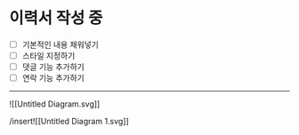 # 이력서 작성 중

- [ ] 기본적인 내용 채워넣기
- [ ] 스타일 지정하기
- [ ] 댓글 기능 추가하기
- [ ] 연락 기능 추가하기

---
![[Untitled Diagram.svg]]

/insert![[Untitled Diagram 1.svg]]
